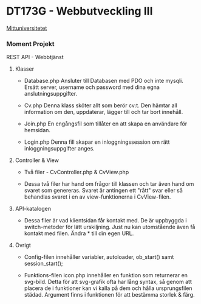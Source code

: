 # DT173G - Webbutveckling III

[Mittuniversitetet](https://www.miun.se/ "Mittuniversitetets Hemsida")

### Moment Projekt

REST API - Webbtjänst

1.  Klasser

    - Database.php
      Ansluter till Databasen med PDO och inte mysqli. Ersätt server, username och password med dina egna anslutningsuppgifter.

    - Cv.php
      Denna klass sköter allt som berör cv:t. Den hämtar all information om den, uppdaterar, lägger till och tar bort innehåll.

    - Join.php
      En engångsfil som tillåter en att skapa en användare för hemsidan.

    - Login.php
      Denna fill skapar en inloggningssession om rätt inloggningsuppgifter anges.

2.  Controller & View

    - Två filer - CvController.php & CvView.php

    - Dessa två filer har hand om frågor till klassen och tar även hand om svaret som genereras. Svaret är antingen ett "rått" svar eller så behandlas svaret i en av view-funktionerna i CvView-filen.

3.  API-katalogen

    - Dessa filer är vad klientsidan får kontakt med. De är uppbyggda i switch-metoder för lätt urskiljning. Just nu kan utomstående även få kontakt med filen. Ändra \* till din egen URL.

4.  Övrigt

    - Config-filen innehåller variabler, autoloader, ob_start() samt session_start();

    - Funktions-filen icon.php innehåller en funktion som returnerar en svg-bild. Detta för att svg-grafik ofta har lång syntax, så genom att placera de i funktioner kan vi kalla på dem och hålla ursprungsfilen städad. Argument finns i funktionen för att bestämma storlek & färg.
